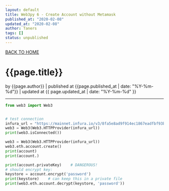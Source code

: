 ```yaml
---
layout: default
title: Web3py 6 - Create Account without Metamask
published_at: "2020-02-08"
updated_at: "2020-02-08"
author: Taners
tags: []
status: unpublished
---
```


[BACK TO HOME](https://tane-rs.github.io)

# {{page.title}}

by {{page.author}} |
published at {{page.published_at | date: "%Y-%m-%d"}} |
updated at {{ page.updated_at | date: "%Y-%m-%d" }}

---

```python
from web3 import Web3


# test connection
infura_url = "https://mainnet.infura.io/v3/8fa5e8ad9f914ec1867eadfbf93b1de0"
web3 = Web3(Web3.HTTPProvider(infura_url))
print(web3.isConnected())

web3 = Web3(Web3.HTTPProvider(infura_url))
web3.eth.account.create()
print(account)
print(account.)

print(account.privateKey)    # DANGEROUS!
# should encrypt key:
keystore = account.encrypt('password')
print(keystore)    # can keep this in a private file
print(web3.eth.account.decrypt(keystore, 'password'))  
```